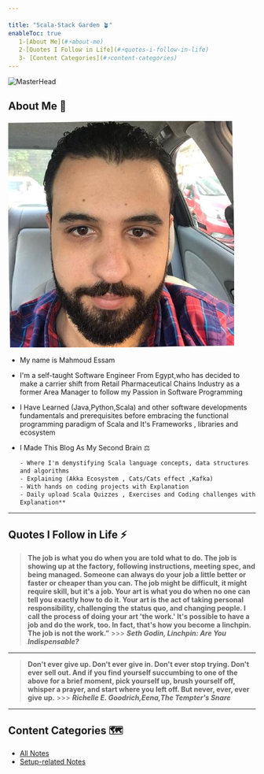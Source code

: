 ```yaml
---

title: "Scala-Stack Garden 🪴"
enableToc: true
   1-[About Me](#⚡about-me)
   2-[Quotes I Follow in Life](#⚡quotes-i-follow-in-life)
   3- [Content Categories](#⚡content-categories)
---
```


![MasterHead](https://w0.peakpx.com/wallpaper/195/343/HD-wallpaper-scala-black-logo-programming-language-grid-metal-background-scala-artwork-creative-programming-language-signs-scala-logo.jpg)

## About Me 🏡

![image](/notes/images/75761905.png)

- My name is Mahmoud Essam

- I'm a self-taught Software Engineer From Egypt,who has decided to make a carrier shift from Retail Pharmaceutical Chains Industry as a former Area Manager to follow my Passion in Software Programming
- I Have Learned (Java,Python,Scala) and other software developments fundamentals and prerequisites before embracing
the functional programming paradigm of Scala and It's Frameworks , libraries and ecosystem

- I Made This Blog As My Second Brain ⚖️

      - Where I'm demystifying Scala language concepts, data structures and algorithms 
      - Explaining (Akka Ecosystem , Cats/Cats effect ,Kafka)
      - With hands on coding projects with Explanation
      - Daily upload Scala Quizzes , Exercises and Coding challenges with Explanation**

---

## Quotes I Follow in Life ⚡

   >**The job is what you do when you are told what to do. The job is showing up at the factory, following instructions, meeting spec, and being managed.     Someone can always do your job a little better or faster or cheaper than you can. The job might be difficult, it might require skill, but it's a job.     Your art is what you do when no one can tell you exactly how to do it. Your art is the act of taking personal responsibility, challenging the status     quo, and changing people. I call the process of doing your art 'the work.' It's possible to have a job and do the work, too. In fact, that's how you     become a linchpin. The job is not the work.”**
      >>> _**Seth Godin, Linchpin: Are You Indispensable?**_
  ---
   >**Don't ever give up.
    Don't ever give in.
    Don't ever stop trying.
    Don't ever sell out.
    And if you find yourself succumbing to one of the above for a brief moment,
    pick yourself up, brush yourself off, whisper a prayer, and start where you left off.
    But never, ever, ever give up.**
      >>> _**Richelle E. Goodrich,Eena,The  Tempter's Snare**_

   ---

## Content Categories  🗺

- [All Notes](/notes)
- [Setup-related Notes](/tags/setup)
